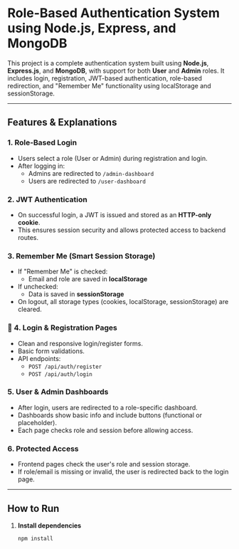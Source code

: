 #  Role-Based Authentication System using Node.js, Express, and MongoDB

This project is a complete authentication system built using **Node.js**, **Express.js**, and **MongoDB**, with support for both **User** and **Admin** roles. It includes login, registration, JWT-based authentication, role-based redirection, and "Remember Me" functionality using localStorage and sessionStorage.

---

##  Features & Explanations

###  1. Role-Based Login
- Users select a role (User or Admin) during registration and login.
- After logging in:
  - Admins are redirected to `/admin-dashboard`
  - Users are redirected to `/user-dashboard`

###  2. JWT Authentication
- On successful login, a JWT is issued and stored as an **HTTP-only cookie**.
- This ensures session security and allows protected access to backend routes.

###  3. Remember Me (Smart Session Storage)
- If "Remember Me" is checked:
  - Email and role are saved in **localStorage**
- If unchecked:
  - Data is saved in **sessionStorage**
- On logout, all storage types (cookies, localStorage, sessionStorage) are cleared.

### 📨 4. Login & Registration Pages
- Clean and responsive login/register forms.
- Basic form validations.
- API endpoints:  
  - `POST /api/auth/register`  
  - `POST /api/auth/login`

###  5. User & Admin Dashboards
- After login, users are redirected to a role-specific dashboard.
- Dashboards show basic info and include buttons (functional or placeholder).
- Each page checks role and session before allowing access.

###  6. Protected Access
- Frontend pages check the user's role and session storage.
- If role/email is missing or invalid, the user is redirected back to the login page.

---

##  How to Run

1. **Install dependencies**
   ```bash
   npm install
